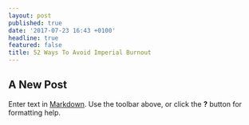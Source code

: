 ```yaml
---
layout: post
published: true
date: '2017-07-23 16:43 +0100'
headline: true
featured: false
title: 52 Ways To Avoid Imperial Burnout
---
```

## A New Post

Enter text in [Markdown](http://daringfireball.net/projects/markdown/). Use the toolbar above, or click the **?** button for formatting help.
